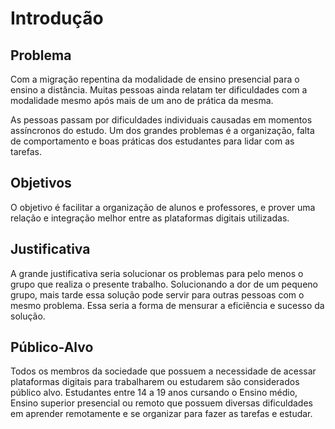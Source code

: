 # Introdução

## Problema
Com a migração repentina da modalidade de ensino presencial para o
ensino a distância. Muitas pessoas ainda relatam ter dificuldades com a
modalidade mesmo após mais de um ano de prática da mesma.

As pessoas passam por dificuldades individuais causadas em momentos
assíncronos do estudo. Um dos grandes problemas é a organização, falta de
comportamento e boas práticas dos estudantes para lidar com as tarefas.

## Objetivos

O objetivo é facilitar a organização de alunos e professores, e prover uma relação e integração melhor entre as plataformas digitais utilizadas.

## Justificativa

A grande justificativa seria solucionar os problemas para pelo menos o
grupo que realiza o presente trabalho. Solucionando a dor de um pequeno grupo, mais tarde essa solução pode servir para outras pessoas com o mesmo problema. Essa seria a forma de mensurar a eficiência e sucesso da solução.

## Público-Alvo

Todos os membros da sociedade que possuem a necessidade de acessar
plataformas digitais para trabalharem ou estudarem são considerados público alvo. Estudantes entre 14 a 19 anos cursando o Ensino médio, Ensino superior presencial ou remoto que possuem diversas dificuldades em aprender remotamente e se organizar para fazer as tarefas e estudar.

 
